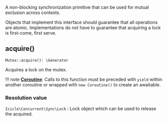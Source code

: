 A non-blocking synchronization primitive that can be used for mutual exclusion across contexts.

Objects that implement this interface should guarantee that all operations are atomic. Implementations do not have to guarantee that acquiring a lock is first-come, first serve.


## acquire()

    Mutex::acquire(): \Generator

Acquires a lock on the mutex.

!!! note
    [**Coroutine**](../../manual/coroutines.md): Calls to this function must be preceded with `yield` within another coroutine or wrapped with `new Coroutine()` to create an awaitable.

### Resolution value
`Icicle\Concurrent\Sync\Lock`
:   Lock object which can be used to release the acquired.
